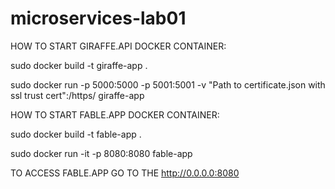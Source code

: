 # microservices-lab01

HOW TO START GIRAFFE.API DOCKER CONTAINER:

sudo docker build -t giraffe-app .

sudo docker run -p 5000:5000 -p 5001:5001 -v "Path to certificate.json with ssl trust cert":/https/ giraffe-app

HOW TO START FABLE.APP DOCKER CONTAINER:

sudo docker build -t fable-app .

sudo docker run -it -p 8080:8080 fable-app

TO ACCESS FABLE.APP GO TO THE http://0.0.0.0:8080
